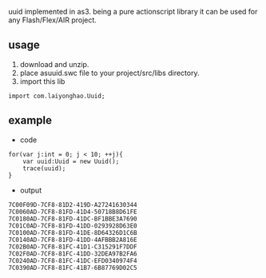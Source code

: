 uuid implemented in as3. being a pure actionscript library it can be used for any Flash/Flex/AIR project.

## usage ##
  1. download and unzip.
  1. place asuuid.swc file to your project/src/libs directory.
  1. import this lib
```
import com.laiyonghao.Uuid;
```
## example ##
  * code
```
for(var j:int = 0; j < 10; ++j){
	var uuid:Uuid = new Uuid();
	trace(uuid);
}
```
  * output
```
7C00F09D-7CF8-81D2-419D-A27241630344
7C0060AD-7CF8-81FD-41D4-50718B8D61FE
7C0180AD-7CF8-81FD-41DC-BF1BBE3A7690
7C01C0AD-7CF8-81FD-41DD-0293928D63E0
7C0100AD-7CF8-81FD-41DE-8D64326D1C6B
7C0140AD-7CF8-81FD-41DD-4AFBBB2A816E
7C02B0AD-7CF8-81FC-41D1-C315291F7DDF
7C02F0AD-7CF8-81FC-41DD-32DEA97B2FA6
7C0240AD-7CF8-81FC-41DC-EFD0340974F4
7C0390AD-7CF8-81FC-41B7-6B87769D02C5
```